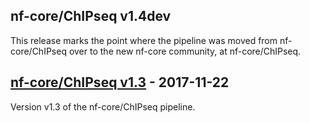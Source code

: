 ## nf-core/ChIPseq v1.4dev
This release marks the point where the pipeline was moved from nf-core/ChIPseq
over to the new nf-core community, at nf-core/ChIPseq.


## [nf-core/ChIPseq v1.3](https://github.com/nf-core/ChIPseq/releases/tag/v1.3) - 2017-11-22
Version v1.3 of the nf-core/ChIPseq pipeline.
